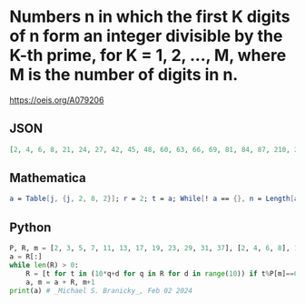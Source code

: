 # Numbers n in which the first K digits of n form an integer divisible by the K\-th prime, for K \= 1, 2, \.\.\., M, where M is the number of digits in n\.
https://oeis.org/A079206
## JSON
```JSON
[2, 4, 6, 8, 21, 24, 27, 42, 45, 48, 60, 63, 66, 69, 81, 84, 87, 210, 215, 240, 245, 270, 275, 420, 425, 450, 455, 480, 485, 600, 605, 630, 635, 660, 665, 690, 695, 810, 815, 840, 845, 870, 875, 2100, 2107, 2156, 2401, 2408, 2450, 2457, 2702, 2709, 2751, 2758]
```
## Mathematica
```Mathematica
a = Table[j, {j, 2, 8, 2}]; r = 2; t = a; While[! a == {}, n = Length[a]; k = 1; b = {}; While[! k > n, z0 = a[[k]]; Do[z = 10*z0 + j; If[Mod[z, Prime[r]] == 0, b = Append[b, z]; t = Append[t, z]], {j, 0, 9}]; k++]; a = b; r++]; t (* _Shyam Sunder Gupta_, Aug 04 2013 *)
```
## Python
```Python
P, R, m = [2, 3, 5, 7, 11, 13, 17, 19, 23, 29, 31, 37], [2, 4, 6, 8], 1
a = R[:]
while len(R) > 0:
    R = [t for t in (10*q+d for q in R for d in range(10)) if t%P[m]==0]
    a, m = a + R, m+1
print(a) # _Michael S. Branicky_, Feb 02 2024
```

